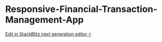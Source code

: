# Responsive-Financial-Transaction-Management-App

[Edit in StackBlitz next generation editor ⚡️](https://stackblitz.com/~/github.com/rocksteadytradingian/Responsive-Financial-Transaction-Management-App)